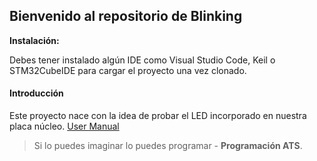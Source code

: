 
## Bienvenido al repositorio de Blinking

**Instalación:**

Debes tener instalado algún IDE como Visual Studio Code, Keil o STM32CubeIDE para cargar el proyecto una vez clonado.

#### Introducción

Este proyecto nace con la idea de probar el LED incorporado en nuestra placa núcleo. [User Manual](https://www.st.com/resource/en/user_manual/dm00105823-stm32-nucleo64-boards-mb1136-stmicroelectronics.pdf "User Manual")

> Si lo puedes imaginar lo puedes programar - **Programación ATS**.